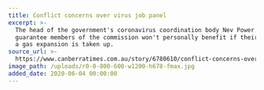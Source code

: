 ```yaml
---
title: Conflict concerns over virus job panel
excerpt: >-
  The head of the government's coronavirus coordination body Nev Power can't
  guarantee members of the commission won't personally benefit if their push for
  a gas expansion is taken up.
source_url: >-
  https://www.canberratimes.com.au/story/6780610/conflict-concerns-over-virus-job-panel/?cs=14231#gsc.tab=0
image_path: /uploads/r0-0-800-600-w1200-h678-fmax.jpg
added_date: 2020-06-04 00:00:00
---
```


